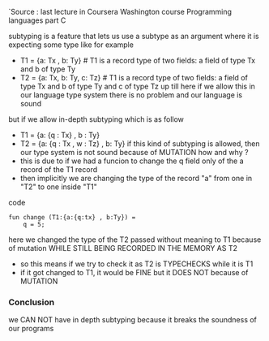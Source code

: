 `Source : last lecture in Coursera Washington course Programming languages part C 

subtyping is a feature that lets us use a subtype as an argument where it is expecting some type
like for example 
- T1 = {a: Tx , b: Ty}             # T1 is a record type of two fields: a field of type Tx and b of type Ty 
- T2 = {a: Tx, b: Ty, c: Tz}     # T1 is a record type of two fields: a field of type Tx and b of type Ty and c of type Tz
up till here if we allow this in our language type system there is no problem and our language is sound 

but if we allow in-depth subtyping which is as follow

- T1 = {a: {q : Tx} , b : Ty}
- T2 = {a: {q : Tx , w : Tz} , b: Ty}
if this kind of subtyping is allowed, then our type system is not sound because of MUTATION
how and why ?
- this is due to if we had a funcion to change the q field only of the a record of the T1 record
- then implicitly we are changing the type of the record "a" from one in "T2" to one inside "T1"

code 
```
fun change (T1:{a:{q:tx} , b:Ty}) =
	q = 5;
```
here we changed the type of the T2 passed without meaning to T1 because of mutation WHILE STILL BEING RECORDED IN THE MEMORY AS T2
- so this means if we try to check it as T2 is TYPECHECKS while it is T1
- if it got changed to T1, it would be FINE but it DOES NOT because of MUTATION
### Conclusion
we CAN NOT have in depth subtyping because it breaks the soundness of our programs
